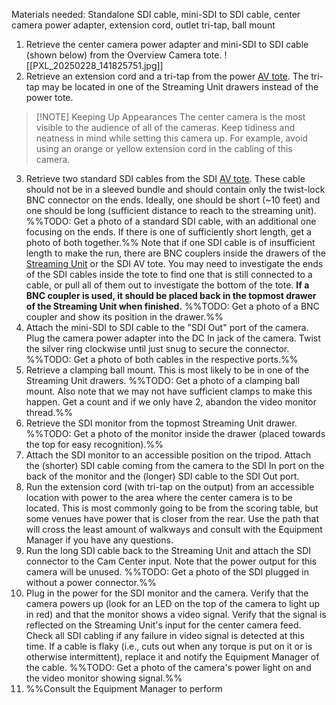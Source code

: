 Materials needed: Standalone SDI cable, mini-SDI to SDI cable, center camera power adapter, extension cord, outlet tri-tap, ball mount
1. Retrieve the center camera power adapter and mini-SDI to SDI cable (shown below) from the Overview Camera tote.
	![[PXL_20250228_141825751.jpg]]
2. Retrieve an extension cord and a tri-tap from the power [AV tote](FRC-AV/index.md#Equipment%20Locations%20and%20Storage%20Descriptions). The tri-tap may be located in one of the Streaming Unit drawers instead of the power tote.
> [!NOTE] Keeping Up Appearances
> The center camera is the most visible to the audience of all of the cameras. Keep tidiness and neatness in mind while setting this camera up. For example, avoid using an orange or yellow extension cord in the cabling of this camera.

3. Retrieve two standard SDI cables from the SDI [AV tote](FRC-AV/index.md#Equipment%20Locations%20and%20Storage%20Descriptions). These cable should not be in a sleeved bundle and should contain only the twist-lock BNC connector on the ends. Ideally, one should be short (~10 feet) and one should be long (sufficient distance to reach to the streaming unit). 
	%%TODO: Get a photo of a standard SDI cable, with an additional one focusing on the ends. If there is one of sufficiently short length, get a photo of both together.%%
	Note that if one SDI cable is of insufficient length to make the run, there are BNC couplers inside the drawers of the [Streaming Unit](FRC-AV/index.md#Equipment%20Locations%20and%20Storage%20Descriptions) or the SDI AV tote. You may need to investigate the ends of the SDI cables inside the tote to find one that is still connected to a cable, or pull all of them out to investigate the bottom of the tote. **If a BNC coupler is used, it should be placed back in the topmost drawer of the Streaming Unit when finished.**
	%%TODO: Get a photo of a BNC coupler and show its position in the drawer.%%
4. Attach the mini-SDI to SDI cable to the "SDI Out" port of the camera. Plug the camera power adapter into the DC In jack of the camera. Twist the silver ring clockwise until just snug to secure the connector.
	%%TODO: Get a photo of both cables in the respective ports.%%
5. Retrieve a clamping ball mount. This is most likely to be in one of the Streaming Unit drawers.
	%%TODO: Get a photo of a clamping ball mount. Also note that we may not have sufficient clamps to make this happen. Get a count and if we only have 2, abandon the video monitor thread.%%
6. Retrieve the SDI monitor from the topmost Streaming Unit drawer.
	%%TODO: Get a photo of the monitor inside the drawer (placed towards the top for easy recognition).%%
7. Attach the SDI monitor to an accessible position on the tripod. Attach the (shorter) SDI cable coming from the camera to the SDI In port on the back of the monitor and the (longer) SDI cable to the SDI Out port.
8. Run the extension cord (with tri-tap on the output) from an accessible location with power to the area where the center camera is to be located. This is most commonly going to be from the scoring table, but some venues have power that is closer from the rear. Use the path that will cross the least amount of walkways and consult with the Equipment Manager if you have any questions.
9. Run the long SDI cable back to the Streaming Unit and attach the SDI connector to the Cam Center input. Note that the power output for this camera will be unused.
	%%TODO: Get a photo of the SDI plugged in without a power connector.%%
10. Plug in the power for the SDI monitor and the camera. Verify that the camera powers up (look for an LED on the top of the camera to light up in red) and that the monitor shows a video signal. Verify that the signal is reflected on the Streaming Unit's input for the center camera feed. Check all SDI cabling if any failure in video signal is detected at this time. If a cable is flaky (i.e., cuts out when any torque is put on it or is otherwise intermittent), replace it and notify the Equipment Manager of the cable.
	%%TODO: Get a photo of the camera's power light on and the video monitor showing signal.%%
11. %%Consult the Equipment Manager to perform 
